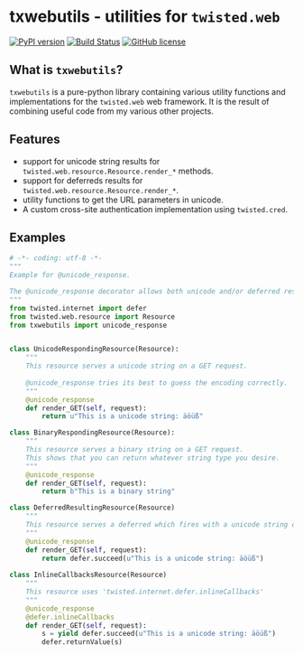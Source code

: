 # txwebutils - utilities for `twisted.web`

[![PyPI version](https://badge.fury.io/py/txwebutils.svg)](https://badge.fury.io/py/txwebutils) [![Build Status](https://travis-ci.org/bennr01/txwebutils.svg?branch=master)](https://travis-ci.org/bennr01/txwebutils) [![GitHub license](https://img.shields.io/github/license/Naereen/StrapDown.js.svg)](https://github.com/Naereen/StrapDown.js/blob/master/LICENSE)

## What is `txwebutils`?

`txwebutils` is a pure-python library containing various utility functions and implementations for the `twisted.web` web framework. It is the result of combining useful code from my various other projects.

## Features

- support for unicode string results for `twisted.web.resource.Resource.render_*` methods.
- support for deferreds results for `twisted.web.resource.Resource.render_*`.
- utility functions to get the URL parameters in unicode.
- A custom cross-site authentication implementation using `twisted.cred`.

## Examples

```python
# -*- coding: utf-8 -*-
"""
Example for @unicode_response.

The @unicode_response decorator allows both unicode and/or deferred results in render_* methods.
"""
from twisted.internet import defer
from twisted.web.resource import Resource
from txwebutils import unicode_response


class UnicodeRespondingResource(Resource):
    """
    This resource serves a unicode string on a GET request.
    
    @unicode_response tries its best to guess the encoding correctly.
    """
    @unicode_response
    def render_GET(self, request):
        return u"This is a unicode string: äöüß"

class BinaryRespondingResource(Resource):
    """
    This resource serves a binary string on a GET request.
    This shows that you can return whatever string type you desire.
    """
    @unicode_response
    def render_GET(self, request):
        return b"This is a binary string"

class DeferredResultingResource(Resource)
	"""
    This resource serves a deferred which fires with a unicode string on a GET request.
    """
    @unicode_response
    def render_GET(self, request):
        return defer.succeed(u"This is a unicode string: äöüß")
    
class InlineCallbacksResource(Resource)
	"""
    This resource uses 'twisted.internet.defer.inlineCallbacks'
    """
    @unicode_response
    @defer.inlineCallbacks
    def render_GET(self, request):
        s = yield defer.succeed(u"This is a unicode string: äöüß")
        defer.returnValue(s)
```

